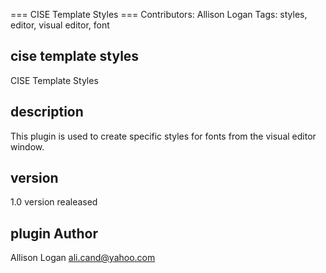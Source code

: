 === CISE Template Styles ===
Contributors: Allison Logan
Tags: styles, editor, visual editor, font


## cise template styles ##

CISE Template Styles 


## description ##

This plugin is used to create specific styles for fonts from the visual editor window. 

## version ##

1.0 version realeased


## plugin Author ##
Allison Logan
ali.cand@yahoo.com
